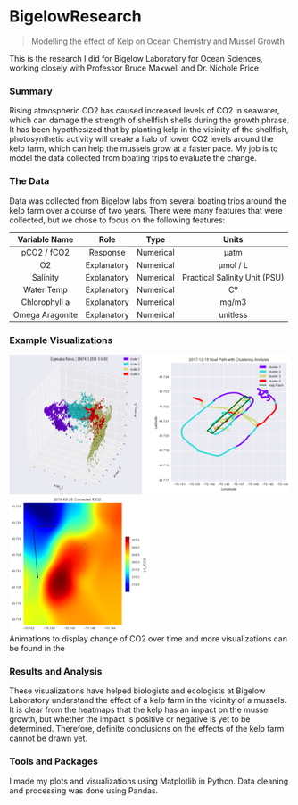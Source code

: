 # BigelowResearch
> Modelling the effect of Kelp on Ocean Chemistry and Mussel Growth

This is the research I did for Bigelow Laboratory for Ocean Sciences, working closely with Professor Bruce Maxwell and Dr. Nichole Price

### Summary

Rising atmospheric CO2 has caused increased levels of CO2 in seawater, which can damage the strength of shellfish shells during the growth phrase. It has been hypothesized that by planting kelp in the vicinity of the shellfish, photosynthetic activity will create a halo of lower CO2 levels around the kelp farm, which can help the mussels grow at a faster pace. My job is to model the data collected from boating trips to evaluate the change.

### The Data

Data was collected from Bigelow labs from several boating trips around the kelp farm over a course of two years. There were many features that were collected, but we chose to focus on the following features:


| Variable Name   | Role          | Type        | Units   |
|:---------------:|:-------------:|:-----------:|:-------:|
| pCO2 / fCO2     | Response      | Numerical   |µatm     |
| O2              | Explanatory   | Numerical   |µmol / L |
| Salinity        | Explanatory   | Numerical   |Practical Salinity Unit (PSU)        |
| Water Temp      | Explanatory   | Numerical   |Cº       |
| Chlorophyll a   | Explanatory   | Numerical   |mg/m3    |
| Omega Aragonite | Explanatory   | Numerical   |unitless |


### Example Visualizations

<div style="display: block; float: left">
      <img src="PCA%20and%20Clustering/PCA%20with%20Clustering%20(n=4)/2017_12_19_cluster.png" width="250" height="250"> 
      <img src="PCA%20and%20Clustering/Boat%20Paths%20with%20Clustering%20from%20PCA%20Space/2017_12_19_boat_path.png" width="250" height="250">
      <img src="Visualization/Bilateral%20Filter/Single%20Frame%20Estimation/CO2/2018-03-28%20Corrected%20fCO2_single_frame.png" width="250 height="250">      
<div class="clear"></div>
</div>

      

Animations to display change of CO2 over time and more visualizations can be found in the 

### Results and Analysis

These visualizations have helped biologists and ecologists at Bigelow Laboratory understand the effect of a kelp farm in the vicinity of a mussels. It is clear from the heatmaps that the kelp has an impact on the mussel growth, but whether the impact is positive or negative is yet to be determined. Therefore, definite conclusions on the effects of the kelp farm cannot be drawn yet.

### Tools and Packages

I made my plots and visualizations using Matplotlib in Python. Data cleaning and processing was done using Pandas.
